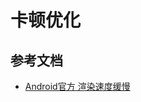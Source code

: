 # 卡顿优化







## 参考文档

* [Android官方 渲染速度缓慢](https://developer.android.com/topic/performance/vitals/render?hl=zh-cn)
